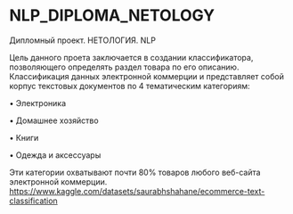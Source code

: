 # NLP_DIPLOMA_NETOLOGY
Дипломный проект. НЕТОЛОГИЯ. NLP

Цель данного проета заключается в создании классификатора, позволяющего определять раздел товара по его описанию.
Классификация данных электронной коммерции и представляет собой корпус текстовых документов по 4 тематическим категориям:

•	Электроника

•	Домашнее хозяйство

•	Книги

•	Одежда и аксессуары


Эти категории охватывают почти 80% товаров любого веб-сайта электронной коммерции. 
https://www.kaggle.com/datasets/saurabhshahane/ecommerce-text-classification



